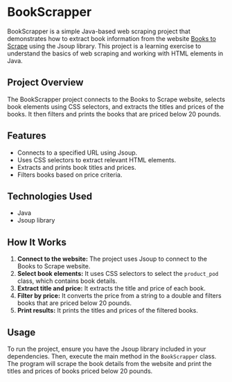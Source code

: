 # BookScrapper

BookScrapper is a simple Java-based web scraping project that demonstrates how to extract book information from the website [Books to Scrape](https://books.toscrape.com/) using the Jsoup library. This project is a learning exercise to understand the basics of web scraping and working with HTML elements in Java.

## Project Overview

The BookScrapper project connects to the Books to Scrape website, selects book elements using CSS selectors, and extracts the titles and prices of the books. It then filters and prints the books that are priced below 20 pounds.

## Features

- Connects to a specified URL using Jsoup.
- Uses CSS selectors to extract relevant HTML elements.
- Extracts and prints book titles and prices.
- Filters books based on price criteria.

## Technologies Used

- Java
- Jsoup library

## How It Works

1. **Connect to the website:** The project uses Jsoup to connect to the Books to Scrape website.
2. **Select book elements:** It uses CSS selectors to select the `product_pod` class, which contains book details.
3. **Extract title and price:** It extracts the title and price of each book.
4. **Filter by price:** It converts the price from a string to a double and filters books that are priced below 20 pounds.
5. **Print results:** It prints the titles and prices of the filtered books.

## Usage

To run the project, ensure you have the Jsoup library included in your dependencies. Then, execute the main method in the `BookScrapper` class. The program will scrape the book details from the website and print the titles and prices of books priced below 20 pounds.
